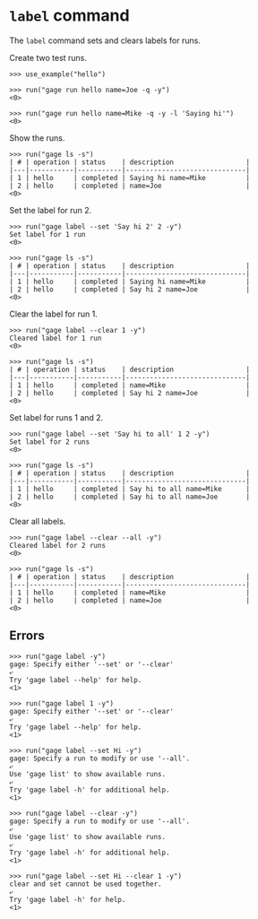 # `label` command

The `label` command sets and clears labels for runs.

Create two test runs.

    >>> use_example("hello")

    >>> run("gage run hello name=Joe -q -y")
    <0>

    >>> run("gage run hello name=Mike -q -y -l 'Saying hi'")
    <0>

Show the runs.

    >>> run("gage ls -s")
    | # | operation | status    | description                  |
    |---|-----------|-----------|------------------------------|
    | 1 | hello     | completed | Saying hi name=Mike          |
    | 2 | hello     | completed | name=Joe                     |
    <0>

Set the label for run 2.

    >>> run("gage label --set 'Say hi 2' 2 -y")
    Set label for 1 run
    <0>

    >>> run("gage ls -s")
    | # | operation | status    | description                  |
    |---|-----------|-----------|------------------------------|
    | 1 | hello     | completed | Saying hi name=Mike          |
    | 2 | hello     | completed | Say hi 2 name=Joe            |
    <0>

Clear the label for run 1.

    >>> run("gage label --clear 1 -y")
    Cleared label for 1 run
    <0>

    >>> run("gage ls -s")
    | # | operation | status    | description                  |
    |---|-----------|-----------|------------------------------|
    | 1 | hello     | completed | name=Mike                    |
    | 2 | hello     | completed | Say hi 2 name=Joe            |
    <0>

Set label for runs 1 and 2.

    >>> run("gage label --set 'Say hi to all' 1 2 -y")
    Set label for 2 runs
    <0>

    >>> run("gage ls -s")
    | # | operation | status    | description                  |
    |---|-----------|-----------|------------------------------|
    | 1 | hello     | completed | Say hi to all name=Mike      |
    | 2 | hello     | completed | Say hi to all name=Joe       |
    <0>

Clear all labels.

    >>> run("gage label --clear --all -y")
    Cleared label for 2 runs
    <0>

    >>> run("gage ls -s")
    | # | operation | status    | description                  |
    |---|-----------|-----------|------------------------------|
    | 1 | hello     | completed | name=Mike                    |
    | 2 | hello     | completed | name=Joe                     |
    <0>

## Errors

    >>> run("gage label -y")
    gage: Specify either '--set' or '--clear'
    ⤶
    Try 'gage label --help' for help.
    <1>

    >>> run("gage label 1 -y")
    gage: Specify either '--set' or '--clear'
    ⤶
    Try 'gage label --help' for help.
    <1>

    >>> run("gage label --set Hi -y")
    gage: Specify a run to modify or use '--all'.
    ⤶
    Use 'gage list' to show available runs.
    ⤶
    Try 'gage label -h' for additional help.
    <1>

    >>> run("gage label --clear -y")
    gage: Specify a run to modify or use '--all'.
    ⤶
    Use 'gage list' to show available runs.
    ⤶
    Try 'gage label -h' for additional help.
    <1>

    >>> run("gage label --set Hi --clear 1 -y")
    clear and set cannot be used together.
    ⤶
    Try 'gage label -h' for help.
    <1>
